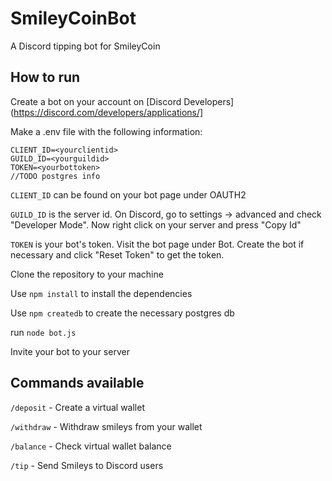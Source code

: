# SmileyCoinBot
A Discord tipping bot for SmileyCoin

## How to run

Create a bot on your account on [Discord Developers](https://discord.com/developers/applications/]

Make a .env file with the following information:
```
CLIENT_ID=<yourclientid>
GUILD_ID=<yourguildid>
TOKEN=<yourbottoken>
//TODO postgres info
```
`CLIENT_ID` can be found on your bot page under OAUTH2

`GUILD_ID` is the server id. On Discord, go to settings -> advanced and check "Developer Mode". Now right click on your server and press "Copy Id"

`TOKEN` is your bot's token. Visit the bot page under Bot. Create the bot if necessary and click "Reset Token" to get the token.

Clone the repository to your machine

Use `npm install` to install the dependencies
    
Use `npm createdb` to create the necessary postgres db
    
run `node bot.js`

Invite your bot to your server
  

## Commands available


`/deposit` - Create a virtual wallet

`/withdraw` - Withdraw smileys from your wallet

`/balance` - Check virtual wallet balance

`/tip` - Send Smileys to Discord users

